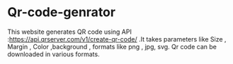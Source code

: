 # Qr-code-genrator
This website generates QR code using API :https://api.qrserver.com/v1/create-qr-code/ .It takes parameters like Size , Margin , Color ,background , formats like png , jpg, svg. Qr code can be downloaded in various formats.
